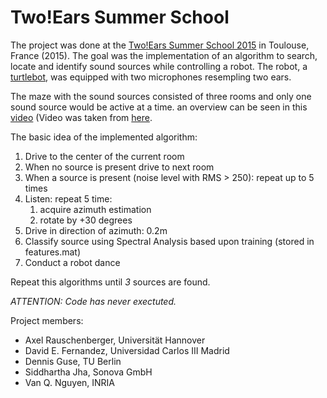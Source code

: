 Two!Ears Summer School
===
The project was done at the [Two!Ears Summer School 2015](http://twoears2015.sciencesconf.org/) in Toulouse, France (2015).
The goal was the implementation of an algorithm to search, locate and identify sound sources while controlling a robot.
The robot, a [turtlebot](http://www.turtlebot.com/), was equipped with two microphones resempling two ears.

The maze with the sound sources consisted of three rooms and only one sound source would be active at a time.
an overview can be seen in this [video](video-demo.mp4) (Video was taken from [here](http://twoears2015.sciencesconf.org/resource/page/id/27).

The basic idea of the implemented algorithm:

1. Drive to the center of the current room
2. When no source is present drive to next room
3. When a source is present (noise level with RMS > 250): repeat up to 5 times
  1. Listen: repeat 5 time: 
     1. acquire azimuth estimation
     2. rotate by +30 degrees
  2. Drive in direction of azimuth: 0.2m
4. Classify source using Spectral Analysis based upon training (stored in features.mat)
5. Conduct a robot dance

Repeat this algorithms until _3_ sources are found.

_ATTENTION: Code has never exectuted._

Project members:

* Axel Rauschenberger, Universität Hannover
* David E. Fernandez, Universidad Carlos III Madrid
* Dennis Guse, TU Berlin
* Siddhartha Jha, Sonova GmbH
* Van Q. Nguyen, INRIA